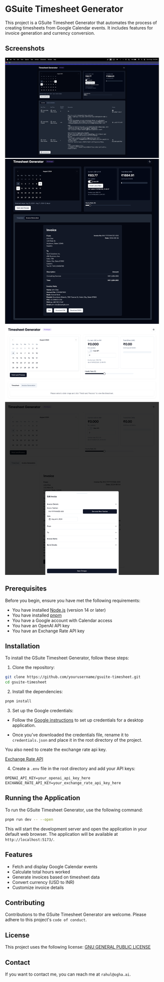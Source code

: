 # GSuite Timesheet Generator

This project is a GSuite Timesheet Generator that automates the process of creating timesheets from Google Calendar events. It includes features for invoice generation and currency conversion.

## Screenshots
![Screenshot 4](images/SCR-20240804-tpqs.png)
![Screenshot 1](images/Capture-2024-08-04-225125.png)
![Screenshot 2](images/Capture-2024-08-04-230212.png)
![Screenshot 3](images/Capture-2024-08-04-230301.png)


## Prerequisites

Before you begin, ensure you have met the following requirements:

* You have installed [Node.js](https://nodejs.org/) (version 14 or later)
* You have installed [pnpm](https://pnpm.io/)
* You have a Google account with Calendar access
* You have an OpenAI API key
* You have an Exchange Rate API key

## Installation

To install the GSuite Timesheet Generator, follow these steps:

1. Clone the repository:

```bash
git clone https://github.com/yourusername/gsuite-timesheet.git
cd gsuite-timesheet
```

2. Install the dependencies:

```bash
pnpm install
```

3. Set up the Google credentials:

* Follow the [Google instructions](https://developers.google.com/gmail/api/quickstart/python#authorize_credentials_for_a_desktop_application) to set up credentials for a desktop application.

* Once you've downloaded the credentials file, rename it to `credentials.json` and place it in the root directory of the project.

You also need to create the exchange rate api key.

[Exchange Rate API](https://www.exchangerate-api.com/)

4. Create a `.env` file in the root directory and add your API keys:

```
OPENAI_API_KEY=your_openai_api_key_here
EXCHANGE_RATE_API_KEY=your_exchange_rate_api_key_here
```

## Running the Application

To run the GSuite Timesheet Generator, use the following command:

``` bash
pnpm run dev -- --open
```

This will start the development server and open the application in your default web browser. The application will be available at `http://localhost:5173/`.

## Features

* Fetch and display Google Calendar events
* Calculate total hours worked
* Generate invoices based on timesheet data
* Convert currency (USD to INR)
* Customize invoice details

## Contributing

Contributions to the GSuite Timesheet Generator are welcome. Please adhere to this project's `code of conduct`.

## License

This project uses the following license: [GNU GENERAL PUBLIC LICENSE](LICENSE)

## Contact

If you want to contact me, you can reach me at `rahul@ogha.ai`.
